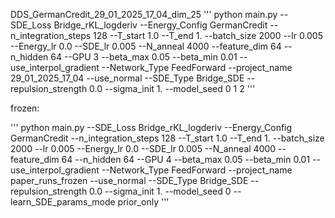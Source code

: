 DDS_GermanCredit_29_01_2025_17_04_dim_25
'''
python main.py --SDE_Loss Bridge_rKL_logderiv --Energy_Config GermanCredit --n_integration_steps 128 --T_start 1.0 --T_end 1. --batch_size 2000 --lr 0.005 --Energy_lr 0.0 --SDE_lr 0.005 --N_anneal 4000 --feature_dim 64 --n_hidden 64 --GPU 3 --beta_max 0.05 --beta_min 0.01 --use_interpol_gradient --Network_Type FeedForward --project_name  29_01_2025_17_04 --use_normal --SDE_Type Bridge_SDE --repulsion_strength 0.0 --sigma_init 1. --model_seed 0 1 2
'''



frozen:

'''
python main.py --SDE_Loss Bridge_rKL_logderiv --Energy_Config GermanCredit --n_integration_steps 128 --T_start 1.0 --T_end 1. --batch_size 2000 --lr 0.005 --Energy_lr 0.0 --SDE_lr 0.005 --N_anneal 4000 --feature_dim 64 --n_hidden 64 --GPU 4 --beta_max 0.05 --beta_min 0.01 --use_interpol_gradient --Network_Type FeedForward --project_name paper_runs_frozen --use_normal --SDE_Type Bridge_SDE --repulsion_strength 0.0 --sigma_init 1. --model_seed 0 --learn_SDE_params_mode prior_only
'''